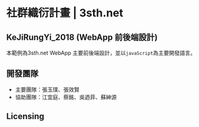 # 社群織衍計畫 | 3sth.net
## KeJiRungYi_2018 (WebApp 前後端設計)
本範例為3sth.net WebApp 主要前後端設計，並以`javaScript`為主要開發語言。

## 開發團隊
- 主要團隊：張玉璞、張效賢
- 協助團隊：江宜庭、蔡銘、吳迺菲、蘇紳源

## Licensing

